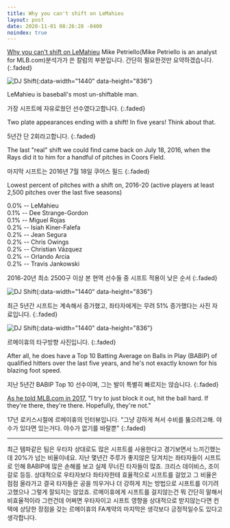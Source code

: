 ```yaml
---
title: Why you can't shift on LeMahieu
layout: post
date: 2020-11-01 08:26:28 -0400
noindex: true
---
```


[Why you can't shift on LeMahieu](https://www.mlb.com/news/why-you-cant-shift-on-dj-lemahieu/) Mike Petriello(Mike Petriello is an analyst for MLB.com)분석가가 쓴 칼럼의 부분입니다.
간단히 필요한것만 요약하겠습니다.
{:.faded}

![DJ Shift](https://img.mlbstatic.com/mlb-images/image/private/t_16x9/t_w1024/mlb/svrodm7byuzrffckqlvk){:data-width="1440" data-height="836"}

LeMahieu is baseball's most un-shiftable man.

가장 시프트에 자유로웠던 선수였다고합니다.
{:.faded}

Two plate appearances ending with a shift! In five years! Think about that.

5년간 단 2회라고합니다.
{:.faded}

The last "real" shift we could find came back on July 18, 2016, when the Rays did it to him for a handful of pitches in Coors Field.

마지막 시프트는 2016년 7월 18일 쿠어스 필드
{:.faded}

Lowest percent of pitches with a shift on, 2016-20 (active players at least 2,500 pitches over the last five seasons)

0.0% -- LeMahieu   
0.1% -- Dee Strange-Gordon   
0.1% -- Miguel Rojas   
0.2% -- Isiah Kiner-Falefa   
0.2% -- Jean Segura   
0.2% -- Chris Owings   
0.2% -- Christian Vázquez   
0.2% -- Orlando Arcia   
0.2% -- Travis Jankowski   

2016-20년 최소 2500구 이상 본 현역 선수들 중 시프트 적용이 낮은 순서
{:.faded}

![DJ Shift](https://img.mlbstatic.com/mlb-images/image/private/t_16x9/t_w1024/mlb/fdjom2n5ckqbpax6y7yo){:data-width="1440" data-height="836"}

최근 5년간 시프트는 계속해서 증가했고, 좌타자에게는 무려 51% 증가했다는 사진 자료입니다.
{:.faded}

![DJ Shift](https://img.mlbstatic.com/mlb-images/image/private/t_16x9/t_w1024/mlb/ovtk2sqb8yaeg9irqueu){:data-width="1440" data-height="836"}

르메이휴의 타구방향 사진입니다.
{:.faded}

After all, he does have a Top 10 Batting Average on Balls in Play (BABIP) of qualified hitters over the last five years, and he's not exactly known for his blazing foot speed.

지난 5년간 BABIP Top 10 선수이며, 그는 발이 특별히 빠르지는 않습니다.
{:.faded}

[As he told MLB.com in 2017](https://www.mlb.com/rockies/news/dj-lemahieu-beats-shift-flirts-with-cycle-c253812390), "I try to just block it out, hit the ball hard. If they're there, they're there. Hopefully, they're not."

17년 로키스시절에 르메이휴의 인터뷰입니다.
"그냥 강하게 쳐서 수비를 뚫으려고해. 야수가 있다면 있는거다. 야수가 없기를 바랄뿐"
{:.faded}

---

최근 템파같은 팀은 우타자 상대로도 많은 시프트를 사용한다고 경기보면서 느끼긴했는데 20%가 넘는 비율이네요. 지난 몇년간 주루가 좋지않은 당겨치는 좌타자들이 시프트로 인해 BABIP에 많은 손해를 보고 실제 무너진 타자들이 많죠. 크리스 데이비스, 조이 갈로 등등. 상대적으로 우타자보다 좌타자한테 효율적으로 시프트를 걸었고 그 비율은 점점 올라가고 결국 타자들은 공을 띄우거나 더 강하게 치는 방법으로 시프트를 이기려고했으나 그렇게 잘되지는 않았죠.
르메이휴에게 시프트를 걸지않는건 뭐 간단히 말해서 비효율적이라 그런건데 어쩌면 우타자이고 시프트 영향을 상대적으로 받지않는다면 컨택에 상당한 장점을 갖는 르메이휴의 FA계약의 마지막은 생각보다 긍정적일수도 있다고 생각합니다.

